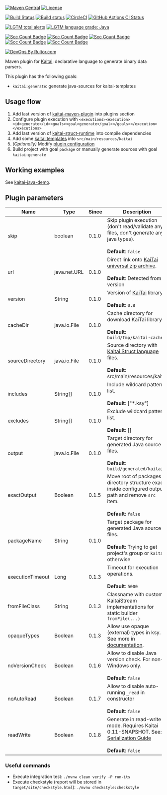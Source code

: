 [![Maven Central](https://maven-badges.herokuapp.com/maven-central/name.valery1707.kaitai/kaitai-maven-plugin/badge.svg)](https://maven-badges.herokuapp.com/maven-central/name.valery1707.kaitai/kaitai-maven-plugin)
[![License](https://img.shields.io/github/license/valery1707/kaitai-maven-plugin.svg)](http://opensource.org/licenses/MIT)

[![Build Status](https://travis-ci.org/valery1707/kaitai-maven-plugin.svg?branch=master)](https://travis-ci.org/valery1707/kaitai-maven-plugin)
[![Build status](https://ci.appveyor.com/api/projects/status/bbvjf5q9faru09xp/branch/master?svg=true)](https://ci.appveyor.com/project/valery1707/kaitai-maven-plugin/branch/master)
[![CircleCI](https://circleci.com/gh/valery1707/kaitai-maven-plugin/tree/master.svg?style=svg)](https://circleci.com/gh/valery1707/kaitai-maven-plugin/tree/master)
[![GitHub Actions CI Status](https://github.com/valery1707/kaitai-maven-plugin/actions/workflows/check.yml/badge.svg)](https://github.com/valery1707/kaitai-maven-plugin/actions/workflows/check.yml)

[![LGTM total alerts](https://img.shields.io/lgtm/alerts/g/valery1707/kaitai-maven-plugin.svg?logo=lgtm&logoWidth=18)](https://lgtm.com/projects/g/valery1707/kaitai-maven-plugin/alerts/)
[![LGTM language grade: Java](https://img.shields.io/lgtm/grade/java/g/valery1707/kaitai-maven-plugin.svg?logo=lgtm&logoWidth=18)](https://lgtm.com/projects/g/valery1707/kaitai-maven-plugin/context:java)

[![Scc Count Badge](https://sloc.xyz/github/valery1707/kaitai-maven-plugin/?category=code)](https://github.com/valery1707/kaitai-maven-plugin/)
[![Scc Count Badge](https://sloc.xyz/github/valery1707/kaitai-maven-plugin/?category=blanks)](https://github.com/valery1707/kaitai-maven-plugin/)
[![Scc Count Badge](https://sloc.xyz/github/valery1707/kaitai-maven-plugin/?category=lines)](https://github.com/valery1707/kaitai-maven-plugin/)
[![Scc Count Badge](https://sloc.xyz/github/valery1707/kaitai-maven-plugin/?category=comments)](https://github.com/valery1707/kaitai-maven-plugin/)
[![Scc Count Badge](https://sloc.xyz/github/valery1707/kaitai-maven-plugin/?category=cocomo)](https://github.com/valery1707/kaitai-maven-plugin/)

[![DevOps By Rultor.com](http://www.rultor.com/b/valery1707/kaitai-maven-plugin)](http://www.rultor.com/p/valery1707/kaitai-maven-plugin)

Maven plugin for [Kaitai](http://kaitai.io/): declarative language to generate binary data parsers.

This plugin has the following goals:
* `kaitai:generate`: generate java-sources for kaitai-templates

## Usage flow

1. Add last version of [kaitai-maven-plugin](https://maven-badges.herokuapp.com/maven-central/name.valery1707.kaitai/kaitai-maven-plugin) into plugins section
1. Configure plugin execution with `<executions><execution><id>generate</id><goals><goal>generate</goal></goals></execution></executions>`
1. Add last version of [kaitai-struct-runtime](https://maven-badges.herokuapp.com/maven-central/io.kaitai/kaitai-struct-runtime) into compile dependencies
1. Add some [kaitai templates](http://formats.kaitai.io/) into `src/main/resources/kaitai`
1. *(Optionally)* Modify [plugin configuration](#plugin-parameters)
1. Build project with goal `package` or manually generate sources with goal `kaitai:generate`

## Working examples

See [kaitai-java-demo](https://github.com/valery1707/kaitai-java-demo).

## Plugin parameters

| Name             | Type         | Since | Description                                                                                                                                                   |
|------------------|--------------|-------|---------------------------------------------------------------------------------------------------------------------------------------------------------------|
| skip             | boolean      | 0.1.0 | Skip plugin execution (don't read/validate any files, don't generate any java types).<br><br>**Default**: `false`                                             |
| url              | java.net.URL | 0.1.0 | Direct link onto [KaiTai universal zip archive](http://kaitai.io/#download).<br><br>**Default**: Detected from version                                        |
| version          | String       | 0.1.0 | Version of [KaiTai](http://kaitai.io/#download) library.<br><br>**Default**: `0.8`                                                                            |
| cacheDir         | java.io.File | 0.1.0 | Cache directory for download KaiTai library.<br><br>**Default**: `build/tmp/kaitai-cache`                                                                     |
| sourceDirectory  | java.io.File | 0.1.0 | Source directory with [Kaitai Struct language](http://formats.kaitai.io/) files.<br><br>**Default**: src/main/resources/kaitai                                |
| includes         | String[]     | 0.1.0 | Include wildcard pattern list.<br><br>**Default**: ["*.ksy"]                                                                                                  |
| excludes         | String[]     | 0.1.0 | Exclude wildcard pattern list.<br><br>**Default**: []                                                                                                         |
| output           | java.io.File | 0.1.0 | Target directory for generated Java source files.<br><br>**Default**: `build/generated/kaitai`                                                                |
| exactOutput      | Boolean      | 0.1.5 | Move root of packages directory structure exact inside configured output path and remove `src` item.<br><br>**Default**: `false`                              |
| packageName      | String       | 0.1.0 | Target package for generated Java source files.<br><br>**Default**: Trying to get project's group or `kaitai` otherwise                                       |
| executionTimeout | Long         | 0.1.3 | Timeout for execution operations.<br><br>**Default**: `5000`                                                                                                  |
| fromFileClass    | String       | 0.1.3 | Classname with custom KaitaiStream implementations for static builder `fromFile(...)`                                                                         |
| opaqueTypes      | Boolean      | 0.1.3 | Allow use opaque (external) types in ksy. See more in [documentation](http://doc.kaitai.io/user_guide.html#opaque-types).                                     |
| noVersionCheck   | Boolean      | 0.1.6 | Allow to disable Java version check. For non-Windows only.<br><br>**Default**: `false`                                                                        |
| noAutoRead       | Boolean      | 0.1.7 | Allow to disable auto-running `_read` in constructor <br><br>**Default**: `false`                                                                             |
| readWrite        | Boolean      | 0.1.8 | Generate in read-write mode. Requires Kaitai 0.11-SNAPSHOT. See: [Serialization Guide](https://doc.kaitai.io/serialization.html) <br><br>**Default**: `false` |

### Useful commands

* Execute integration test: `./mvnw clean verify -P run-its`
* Execute checkstyle (report will be stored in `target/site/checkstyle.html`): `./mvnw checkstyle:checkstyle`
